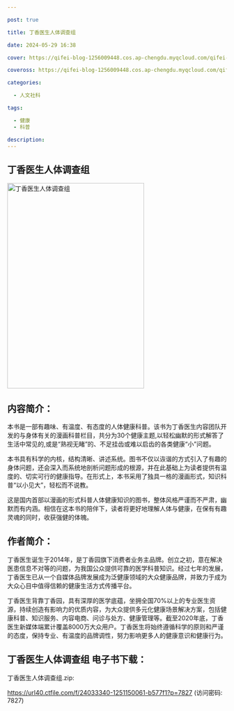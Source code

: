 ```yaml
---

post: true

title: 丁香医生人体调查组

date: 2024-05-29 16:38

cover: https://qifei-blog-1256009448.cos.ap-chengdu.myqcloud.com/qifei-blog/655df31bc458853aefe17b23.jpg

coveross: https://qifei-blog-1256009448.cos.ap-chengdu.myqcloud.com/qifei-blog/655df31bc458853aefe17b23.jpg

categories:

  - 人文社科

tags:

  - 健康
  - 科普

description:
---
```


## 丁香医生人体调查组
<img alt="丁香医生人体调查组 " class="aligncenter loaded" data-was-processed="true" decoding="async" fetchpriority="high" height="471" src="https://qifei-blog-1256009448.cos.ap-chengdu.myqcloud.com/qifei-blog/655df31bc458853aefe17b23.jpg " style="cursor: zoom-in;" width="314"/>

## 内容简介：

本书是一部有趣味、有温度、有态度的人体健康科普。该书为丁香医生内容团队开发的与身体有关的漫画科普栏目，共分为30个健康主题,以轻松幽默的形式解答了生活中常见的,或是“熟视无睹”的、不足挂齿或难以启齿的各类健康“小”问题。

本书具有科学的内核，结构清晰、讲述系统。图书不仅以诙谐的方式引入了有趣的身体问题，还会深入而系统地剖析问题形成的根源，并在此基础上为读者提供有温度的、切实可行的健康指导。在形式上，本书采用了独具一格的漫画形式，知识科普“以小见大”，轻松而不说教。

这是国内首部以漫画的形式科普人体健康知识的图书，整体风格严谨而不严肃，幽默而有内涵。相信在这本书的陪伴下，读者将更好地理解人体与健康，在保有有趣灵魂的同时，收获强健的体魄。

## 作者简介：

丁香医生诞生于2014年，是丁香园旗下消费者业务主品牌。创立之初，意在解决医患信息不对等的问题，为我国公众提供可靠的医学科普知识。经过七年的发展，丁香医生已从一个自媒体品牌发展成为泛健康领域的大众健康品牌，并致力于成为大众心目中值得信赖的健康生活方式传播平台。

丁香医生背靠丁香园，具有深厚的医学底蕴，坐拥全国70%以上的专业医生资源，持续创造有影响力的优质内容，为大众提供多元化健康场景解决方案，包括健康科普、知识服务、内容电商、问诊与处方、健康管理等。截至2020年底，丁香医生新媒体端累计覆盖8000万大众用户。丁香医生将始终遵循科学的原则和严谨的态度，保持专业、有温度的品牌调性，努力影响更多人的健康意识和健康行为。

## 丁香医生人体调查组 电子书下载：

丁香医生人体调查组.zip: 

https://url40.ctfile.com/f/24033340-1251150061-b577f1?p=7827 (访问密码: 7827)
